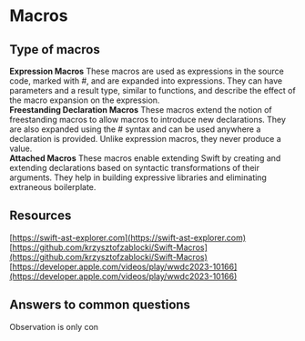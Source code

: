 # Macros

## Type of macros
**Expression Macros**
These macros are used as expressions in the source code, marked with #, and are expanded into expressions. They can have parameters and a result type, similar to functions, and describe the effect of the macro expansion on the expression.<br>
**Freestanding Declaration Macros**
These macros extend the notion of freestanding macros to allow macros to introduce new declarations. They are also expanded using the # syntax and can be used anywhere a declaration is provided. Unlike expression macros, they never produce a value.<br>
**Attached Macros**
These macros enable extending Swift by creating and extending declarations based on syntactic transformations of their arguments. They help in building expressive libraries and eliminating extraneous boilerplate.<br>

## Resources
[https://swift-ast-explorer.com](https://swift-ast-explorer.com)<br>
[https://github.com/krzysztofzablocki/Swift-Macros](https://github.com/krzysztofzablocki/Swift-Macros)<br>
[https://developer.apple.com/videos/play/wwdc2023-10166](https://developer.apple.com/videos/play/wwdc2023-10166)<br>

## Answers to common questions
Observation is only con
